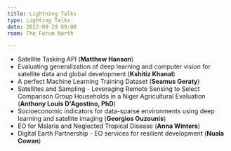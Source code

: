 ```yaml
---
title: Lightning Talks
type: Lighting Talks
date: 2022-09-29 09:00
room: The Forum North

---
```

- Satellite Tasking API (**Matthew Hanson**) 
- Evaluating generalization of deep learning and computer vision for satellite data and global development (**Kshitiz Khanal**) 
- A perfect Machine Learning Training Dataset (**Seamus Geraty**) 
- Satellites and Sampling - Leveraging Remote Sensing to Select Comparison Group Households in a Niger Agricultural Evaluation (**Anthony Louis D'Agostino, PhD**) 
- Socioeconomic indicators for data-sparse environments using deep learning and satellite imaging (**Georgios Ouzounis**)
- EO for Malaria and Neglected Tropical Disease (**Anna Winters**)
- Digital Earth Partnership - EO services for resilient development (**Nuala Cowan**)